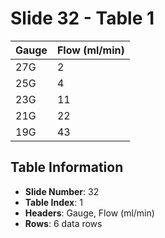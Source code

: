 # Slide 32 - Table 1

| Gauge | Flow (ml/min) |
| --- | --- |
| 27G | 2 |
| 25G | 4 |
| 23G | 11 |
| 21G | 22 |
| 19G | 43 |

## Table Information
- **Slide Number**: 32
- **Table Index**: 1
- **Headers**: Gauge, Flow (ml/min)
- **Rows**: 6 data rows
